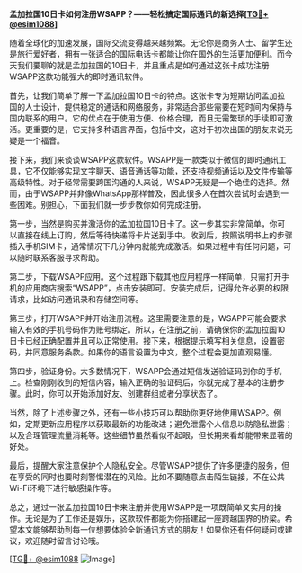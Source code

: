 **孟加拉国10日卡如何注册WSAPP？——轻松搞定国际通讯的新选择[[TG💪+ @esim1088](https://t.me/s/esim1088)]**

随着全球化的加速发展，国际交流变得越来越频繁。无论你是商务人士、留学生还是旅行爱好者，拥有一张适合的国际电话卡都能让你在国外的生活更加便利。而今天我们要聊的就是孟加拉国的10日卡，并且重点是如何通过这张卡成功注册WSAPP这款功能强大的即时通讯软件。

首先，让我们简单了解一下孟加拉国10日卡的特点。这张卡专为短期访问孟加拉国的人士设计，提供稳定的通话和网络服务，非常适合那些需要在短时间内保持与国内联系的用户。它的优点在于使用方便、价格合理，而且无需繁琐的手续即可激活。更重要的是，它支持多种语言界面，包括中文，这对于初次出国的朋友来说无疑是一个福音。

接下来，我们来谈谈WSAPP这款软件。WSAPP是一款类似于微信的即时通讯工具，它不仅能够实现文字聊天、语音通话等功能，还支持视频通话以及文件传输等高级特性。对于经常需要跨国沟通的人来说，WSAPP无疑是一个绝佳的选择。然而，由于WSAPP并非像WhatsApp那样普及，因此很多人在首次尝试时会遇到一些困难。别担心，下面我们就一步步教你如何完成注册。

第一步，当然是购买并激活你的孟加拉国10日卡了。这一步其实非常简单，你可以直接在线上订购，然后等待快递将卡片送到手中。收到后，按照说明书上的步骤插入手机SIM卡，通常情况下几分钟内就能完成激活。如果过程中有任何问题，可以随时联系客服寻求帮助。

第二步，下载WSAPP应用。这个过程跟下载其他应用程序一样简单，只需打开手机的应用商店搜索“WSAPP”，点击安装即可。安装完成后，记得允许必要的权限请求，比如访问通讯录和存储空间等。

第三步，打开WSAPP并开始注册流程。这里需要注意的是，WSAPP可能会要求输入有效的手机号码作为账号绑定。所以，在注册之前，请确保你的孟加拉国10日卡已经正确配置并且可以正常使用。接下来，根据提示填写相关信息，设置密码，并同意服务条款。如果你的语言设置为中文，整个过程会更加直观易懂。

第四步，验证身份。大多数情况下，WSAPP会通过短信发送验证码到你的手机上。检查刚刚收到的短信内容，输入正确的验证码后，你就完成了基本的注册步骤。此时，你可以开始添加好友、创建群组或者分享状态了。

当然，除了上述步骤之外，还有一些小技巧可以帮助你更好地使用WSAPP。例如，定期更新应用程序以获取最新的功能改进；避免泄露个人信息以防隐私泄露；以及合理管理流量消耗等。这些细节虽然看似不起眼，但长期来看却能带来显著的好处。

最后，提醒大家注意保护个人隐私安全。尽管WSAPP提供了许多便捷的服务，但在享受的同时也要时刻警惕潜在的风险。比如不要随意点击陌生链接，不在公共Wi-Fi环境下进行敏感操作等。

总之，通过一张孟加拉国10日卡来注册并使用WSAPP是一项既简单又实用的操作。无论是为了工作还是娱乐，这款软件都能为你搭建起一座跨越国界的桥梁。希望本文能够帮助到每一位想要体验全新通讯方式的朋友！如果你还有任何疑问或建议，欢迎随时留言讨论哦。

[[TG💪+ @esim1088](https://t.me/s/esim1088) ![Image](https://i.postimg.cc/4NQfJmqS/Snipaste-2025-05-13-00-14-12.png)]
